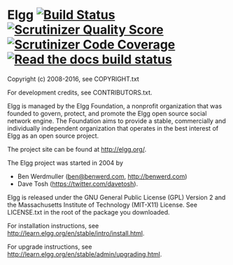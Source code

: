 Elgg [![Build Status](https://secure.travis-ci.org/Elgg/Elgg.svg?branch=2.0)](https://travis-ci.org/Elgg/Elgg) [![Scrutinizer Quality Score](https://scrutinizer-ci.com/g/Elgg/Elgg/badges/quality-score.png?s=2.0)](https://scrutinizer-ci.com/g/Elgg/Elgg/?branch=2.0) [![Scrutinizer Code Coverage](https://scrutinizer-ci.com/g/Elgg/Elgg/badges/coverage.png?b=2.0)](https://scrutinizer-ci.com/g/Elgg/Elgg/?branch=2.0) [![Read the docs build status](https://readthedocs.org/projects/elgg/badge/?version=2.0)](http://learn.elgg.org/en/2.0/)
====

Copyright (c) 2008-2016, see COPYRIGHT.txt

For development credits, see CONTRIBUTORS.txt.

Elgg is managed by the Elgg Foundation, a nonprofit organization that was
founded to govern, protect, and promote the Elgg open source social network
engine.  The Foundation aims to provide a stable, commercially and
individually independent organization that operates in the best interest of Elgg
as an open source project.

The project site can be found at http://elgg.org/.

The Elgg project was started in 2004 by
 - Ben Werdmuller (<ben@benwerd.com>, <http://benwerd.com>)
 - Dave Tosh (<https://twitter.com/davetosh>).

Elgg is released under the GNU General Public License (GPL) Version 2 and the
Massachusetts Institute of Technology (MIT-X11) License. See LICENSE.txt
in the root of the package you downloaded.

For installation instructions, see http://learn.elgg.org/en/stable/intro/install.html.

For upgrade instructions, see http://learn.elgg.org/en/stable/admin/upgrading.html.
